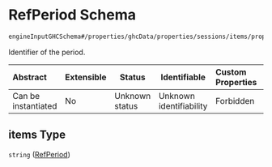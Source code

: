 # RefPeriod Schema

```txt
engineInputGHCSchema#/properties/ghcData/properties/sessions/items/properties/distribution/properties/periods/items
```

Identifier of the period.


| Abstract            | Extensible | Status         | Identifiable            | Custom Properties | Additional Properties | Access Restrictions | Defined In                                                         |
| :------------------ | ---------- | -------------- | ----------------------- | :---------------- | --------------------- | ------------------- | ------------------------------------------------------------------ |
| Can be instantiated | No         | Unknown status | Unknown identifiability | Forbidden         | Allowed               | none                | [ghc.schema.json\*](../out/ghc.schema.json "open original schema") |

## items Type

`string` ([RefPeriod](ghc-properties-ghcdata-properties-sessions-session-properties-distribution-properties-refperiods-refperiod.md))
